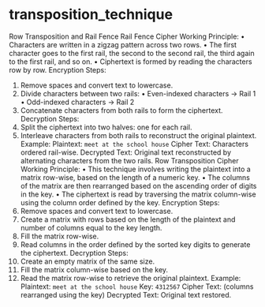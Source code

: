 # transposition_technique
Row Transposition and Rail Fence
Rail Fence Cipher
Working Principle:
• Characters are written in a zigzag pattern across two rows.
• The first character goes to the first rail, the second to the second rail, the third again to the
first rail, and so on.
• Ciphertext is formed by reading the characters row by row.
Encryption Steps:
1. Remove spaces and convert text to lowercase.
2. Divide characters between two rails:
• Even-indexed characters → Rail 1
• Odd-indexed characters → Rail 2
3. Concatenate characters from both rails to form the ciphertext.
Decryption Steps:
1. Split the ciphertext into two halves: one for each rail.
2. Interleave characters from both rails to reconstruct the original plaintext.
Example:
Plaintext: `meet at the school house`
Cipher Text: Characters ordered rail-wise.
Decrypted Text: Original text reconstructed by alternating characters from the two rails.
Row Transposition Cipher
Working Principle:
• This technique involves writing the plaintext into a matrix row-wise, based on the length
of a numeric key.
• The columns of the matrix are then rearranged based on the ascending order of digits in
the key.
• The ciphertext is read by traversing the matrix column-wise using the column order
defined by the key.
Encryption Steps:
1. Remove spaces and convert text to lowercase.
2. Create a matrix with rows based on the length of the plaintext and number of columns equal to
the key length.
3. Fill the matrix row-wise.
4. Read columns in the order defined by the sorted key digits to generate the ciphertext.
Decryption Steps:
1. Create an empty matrix of the same size.
2. Fill the matrix column-wise based on the key.
3. Read the matrix row-wise to retrieve the original plaintext.
Example:
Plaintext: `meet at the school house`
Key: `4312567`
Cipher Text: (columns rearranged using the key)
Decrypted Text: Original text restored.
